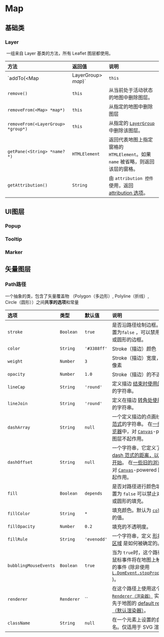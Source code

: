 # Map

## 基础类

### Layer

​	一组来自 Layer 基类的方法，所有 Leaflet 图层都使用。

| 方法                               | 返回值        | 说明                                                         |
| :--------------------------------- | :------------ | :----------------------------------------------------------- |
| `addTo(<Map|LayerGroup> *map*)`    | `this`        | 将图层添加到指定的地图或图层组（LayerGroup）。               |
| `remove()`                         | `this`        | 从当前处于活动状态的地图中删除图层。                         |
| `removeFrom(<Map> *map*)`          | `this`        | 从指定的地图中删除图层                                       |
| `removeFrom(<LayerGroup> *group*)` | `this`        | 从指定的 [`LayerGroup`](https://leafletjs.cn/reference.html#layergroup) 中删除该图层。 |
| `getPane(<String> *name?*)`        | `HTMLElement` | 返回代表地图上指定窗格的 `HTMLElement`。如果 `name` 被省略，则返回该层的窗格。 |
| `getAttribution()`                 | `String`      | 由 `attribution 控件`使用，返回 [attribution 选项](https://leafletjs.cn/reference.html#gridlayer-attribution)。 |

## UI图层

### Popup

### Tooltip

### Marker



## 矢量图层

### Path路径

一个抽象的类，包含了矢量覆盖物 （Polygon（多边形）, Polyline（折线）, Circle（圆形））之间**共享的选项**和常量

| 选项                  | 类型       | 默认值      | 说明                                                         |
| :-------------------- | :--------- | :---------- | :----------------------------------------------------------- |
| `stroke`              | `Boolean`  | `true`      | 是否沿路径绘制边框。把它设置为`false` ，可以禁用多边形或圆形的边框。 |
| `color`               | `String`   | `'#3388ff'` | Stroke（描边）颜色                                           |
| `weight`              | `Number`   | `3`         | Stroke（描边）宽度，单位：像素                               |
| `opacity`             | `Number`   | `1.0`       | Stroke（描边）的不透明度                                     |
| `lineCap`             | `String`   | `'round'`   | 定义描边 [结束时使用的形状](https://developer.mozilla.org/docs/Web/SVG/Attribute/stroke-linecap) 的字符串。 |
| `lineJoin`            | `String`   | `'round'`   | 定义在描边 [转角处使用的形状](https://developer.mozilla.org/docs/Web/SVG/Attribute/stroke-linejoin) 的字符串。 |
| `dashArray`           | `String`   | `null`      | 一个定义描边的点画线的 [图案范式](https://developer.mozilla.org/docs/Web/SVG/Attribute/stroke-dasharray)的字符串。 在[一些旧的浏览器](https://developer.mozilla.org/docs/Web/API/CanvasRenderingContext2D/setLineDash#Browser_compatibility)中，对 [`Canvas`](https://leafletjs.cn/reference.html#canvas)-powered 图层不起作用。 |
| `dashOffset`          | `String`   | `null`      | 一个字符串，它定义了进入 [dash 范式的距离，以 dash 开始](https://developer.mozilla.org/docs/Web/SVG/Attribute/stroke-dashoffset)。 在[一些旧的浏览器](https://developer.mozilla.org/docs/Web/API/CanvasRenderingContext2D/setLineDash#Browser_compatibility)中，对 [`Canvas`](https://leafletjs.cn/reference.html#canvas)-powered 图层不起作用。 |
| `fill`                | `Boolean`  | `depends`   | 是否对路径进行颜色填充。设置为 `false` 可以禁止对多边形或圆形的填充。 |
| `fillColor`           | `String`   | `*`         | 填充颜色。默认为 [`color`](https://leafletjs.cn/reference.html#path-color) 选项的值。 |
| `fillOpacity`         | `Number`   | `0.2`       | 填充的不透明度。                                             |
| `fillRule`            | `String`   | `'evenodd'` | 一个字符串，定义 [形状的内部区域](https://developer.mozilla.org/docs/Web/SVG/Attribute/fill-rule) 是如何被确定的。 |
| `bubblingMouseEvents` | `Boolean`  | `true`      | 当为 `true`时，这个路径上的鼠标事件将在地图上触发相同的事件 (除非使用 [`L.DomEvent.stopPropagation`](https://leafletjs.cn/reference.html#domevent-stoppropagation) )。 |
| `renderer`            | `Renderer` | ``          | 在这个路径上使用这个特定的 [`Renderer（渲染器）`](https://leafletjs.cn/reference.html#renderer) 实例。 优先于地图的 [default renderer（默认渲染器）](https://leafletjs.cn/reference.html#map-renderer)。 |
| `className`           | `String`   | `null`      | 在一个元素上设置的自定义类名。仅适用于 SVG 渲染器。          |
